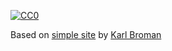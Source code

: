 [![CC0](http://i.creativecommons.org/p/zero/1.0/88x31.png)](http://creativecommons.org/publicdomain/zero/1.0/)

Based on [simple site](http://github.com/kbroman/simple_site) by [Karl Broman](http://github.com/kbroman)
